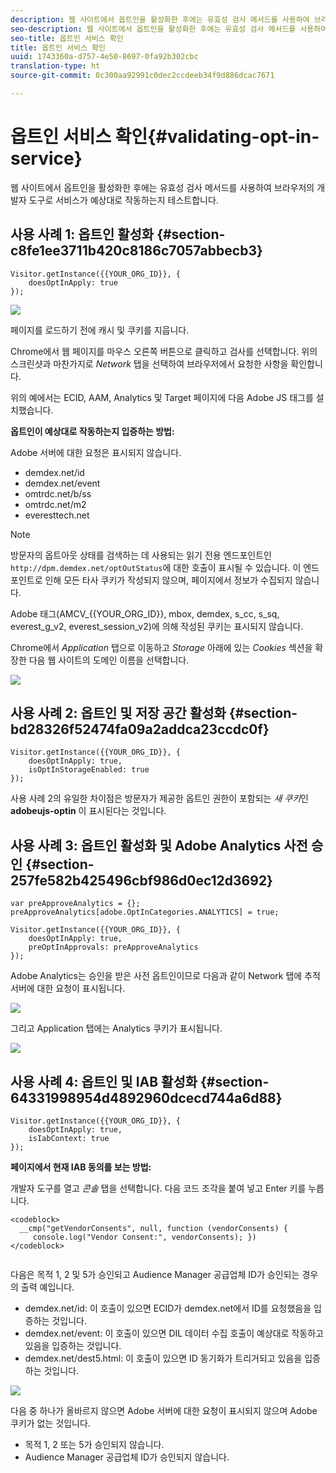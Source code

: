 ```yaml
---
description: 웹 사이트에서 옵트인을 활성화한 후에는 유효성 검사 메서드를 사용하여 브라우저의 개발자 도구로 서비스가 예상대로 작동하는지 테스트합니다.
seo-description: 웹 사이트에서 옵트인을 활성화한 후에는 유효성 검사 메서드를 사용하여 브라우저의 개발자 도구로 서비스가 예상대로 작동하는지 테스트합니다.
seo-title: 옵트인 서비스 확인
title: 옵트인 서비스 확인
uuid: 1743360a-d757-4e50-8697-0fa92b302cbc
translation-type: ht
source-git-commit: 0c300aa92991c0dec2ccdeeb34f9d886dcac7671

---
```



# 옵트인 서비스 확인{#validating-opt-in-service}

웹 사이트에서 옵트인을 활성화한 후에는 유효성 검사 메서드를 사용하여 브라우저의 개발자 도구로 서비스가 예상대로 작동하는지 테스트합니다.

## 사용 사례 1: 옵트인 활성화 {#section-c8fe1ee3711b420c8186c7057abbecb3}

```
Visitor.getInstance({{YOUR_ORG_ID}}, { 
    doesOptInApply: true 
});
```

![](assets/use_case_1_1.png)

페이지를 로드하기 전에 캐시 및 쿠키를 지웁니다.

Chrome에서 웹 페이지를 마우스 오른쪽 버튼으로 클릭하고 검사를 선택합니다. 위의 스크린샷과 마찬가지로 *Network* 탭을 선택하여 브라우저에서 요청한 사항을 확인합니다.

위의 예에서는 ECID, AAM, Analytics 및 Target 페이지에 다음 Adobe JS 태그를 설치했습니다.

**옵트인이 예상대로 작동하는지 입증하는 방법:**

Adobe 서버에 대한 요청은 표시되지 않습니다.

* demdex.net/id
* demdex.net/event
* omtrdc.net/b/ss
* omtrdc.net/m2
* everesttech.net

>[!NOTE]
>
>방문자의 옵트아웃 상태를 검색하는 데 사용되는 읽기 전용 엔드포인트인 `http://dpm.demdex.net/optOutStatus`에 대한 호출이 표시될 수 있습니다. 이 엔드포인트로 인해 모든 타사 쿠키가 작성되지 않으며, 페이지에서 정보가 수집되지 않습니다.

Adobe 태그(AMCV_{{YOUR_ORG_ID}}, mbox, demdex, s_cc, s_sq, everest_g_v2, everest_session_v2)에 의해 작성된 쿠키는 표시되지 않습니다.

Chrome에서 *Application* 탭으로 이동하고 *Storage* 아래에 있는 *Cookies* 섹션을 확장한 다음 웹 사이트의 도메인 이름을 선택합니다.

![](assets/use_case_1_2.png)

## 사용 사례 2: 옵트인 및 저장 공간 활성화 {#section-bd28326f52474fa09a2addca23ccdc0f}

```
Visitor.getInstance({{YOUR_ORG_ID}}, { 
    doesOptInApply: true, 
    isOptInStorageEnabled: true 
});
```

사용 사례 2의 유일한 차이점은 방문자가 제공한 옵트인 권한이 포함되는 *새 쿠키*인 **adobeujs-optin** 이 표시된다는 것입니다.

## 사용 사례 3: 옵트인 활성화 및 Adobe Analytics 사전 승인 {#section-257fe582b425496cbf986d0ec12d3692}

```
var preApproveAnalytics = {}; 
preApproveAnalytics[adobe.OptInCategories.ANALYTICS] = true;

Visitor.getInstance({{YOUR_ORG_ID}}, { 
    doesOptInApply: true, 
    preOptInApprovals: preApproveAnalytics 
});
```

Adobe Analytics는 승인을 받은 사전 옵트인이므로 다음과 같이 Network 탭에 추적 서버에 대한 요청이 표시됩니다.

![](assets/use_case_3_1.png)

그리고 Application 탭에는 Analytics 쿠키가 표시됩니다.

![](assets/use_case_3_2.png)

## 사용 사례 4: 옵트인 및 IAB 활성화 {#section-64331998954d4892960dcecd744a6d88}

```
Visitor.getInstance({{YOUR_ORG_ID}}, { 
    doesOptInApply: true, 
    isIabContext: true 
});
```

**페이지에서 현재 IAB 동의를 보는 방법:**

개발자 도구를 열고 *콘솔* 탭을 선택합니다. 다음 코드 조각을 붙여 넣고 Enter 키를 누릅니다.

```
<codeblock>
  __cmp("getVendorConsents", null, function (vendorConsents) { 
     console.log("Vendor Consent:", vendorConsents); }) 
</codeblock>  
  
```

다음은 목적 1, 2 및 5가 승인되고 Audience Manager 공급업체 ID가 승인되는 경우의 출력 예입니다.

* demdex.net/id: 이 호출이 있으면 ECID가 demdex.net에서 ID를 요청했음을 입증하는 것입니다.
* demdex.net/event: 이 호출이 있으면 DIL 데이터 수집 호출이 예상대로 작동하고 있음을 입증하는 것입니다.
* demdex.net/dest5.html: 이 호출이 있으면 ID 동기화가 트리거되고 있음을 입증하는 것입니다.

![](assets/use_case_4_1.png)

다음 중 하나가 올바르지 않으면 Adobe 서버에 대한 요청이 표시되지 않으며 Adobe 쿠키가 없는 것입니다.

* 목적 1, 2 또는 5가 승인되지 않습니다.
* Audience Manager 공급업체 ID가 승인되지 않습니다.